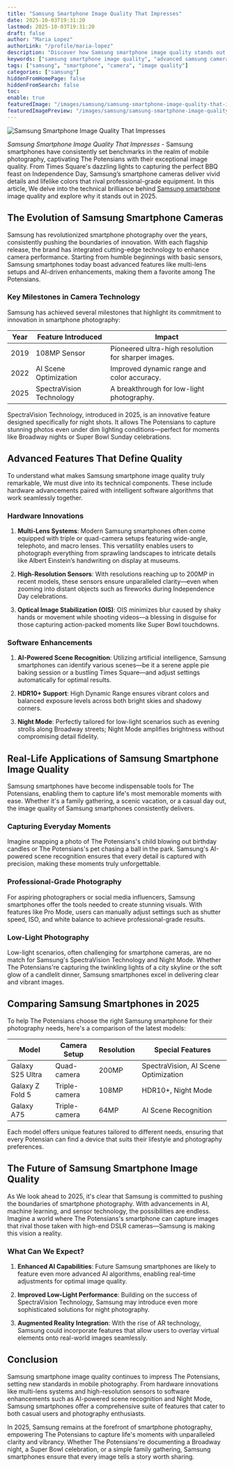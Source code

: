```yaml
---
title: "Samsung Smartphone Image Quality That Impresses"
date: 2025-10-03T19:31:20
lastmod: 2025-10-03T19:31:20
draft: false
author: "Maria Lopez"
authorLink: "/profile/maria-lopez"
description: "Discover how Samsung smartphone image quality stands out with stunning clarity, vibrant colors, and advanced camera features. Explore the best in mobile phot..."
keywords: ["samsung smartphone image quality", "advanced samsung camera features", "samsung photography tips"]
tags: ["samsung", "smartphone", "camera", "image quality"]
categories: ["samsung"]
hiddenFromHomePage: false
hiddenFromSearch: false
toc:
enable: true
featuredImage: "/images/samsung/samsung-smartphone-image-quality-that-impresses.jpg"
featuredImagePreview: "/images/samsung/samsung-smartphone-image-quality-that-impresses.jpg"
---
```


![Samsung Smartphone Image Quality That Impresses](/images/samsung/samsung-smartphone-image-quality-that-impresses.jpg)


*Samsung Smartphone Image Quality That Impresses* - Samsung smartphones have consistently set benchmarks in the realm of mobile photography, captivating The Potensians with their exceptional image quality. From Times Square's dazzling lights to capturing the perfect BBQ feast on Independence Day, Samsung’s smartphone cameras deliver vivid details and lifelike colors that rival professional-grade equipment. In this article, We delve into the technical brilliance behind [Samsung smartphone](/samsung/authentic-samsung-smartphone-photography-gear) image quality and explore why it stands out in 2025.

## The Evolution of Samsung Smartphone Cameras

Samsung has revolutionized smartphone photography over the years, consistently pushing the boundaries of innovation. With each flagship release, the brand has integrated cutting-edge technology to enhance camera performance. Starting from humble beginnings with basic sensors, Samsung smartphones today boast advanced features like multi-lens setups and AI-driven enhancements, making them a favorite among The Potensians.

### Key Milestones in Camera Technology

Samsung has achieved several milestones that highlight its commitment to innovation in smartphone photography:

<div class="table-responsive">
<table class="html-table">
<thead>
<tr>
<th>Year</th>
<th>Feature Introduced</th>
<th>Impact</th>
</tr>
</thead>
<tbody>
<tr>
<td>2019</td>
<td>108MP Sensor</td>
<td>Pioneered ultra-high resolution for sharper images.</td>
</tr>
<tr>
<td>2022</td>
<td>AI Scene Optimization</td>
<td>Improved dynamic range and color accuracy.</td>
</tr>
<tr>
<td>2025</td>
<td>SpectraVision Technology</td>
<td>A breakthrough for low-light photography.</td>
</tr>
</tbody>
</table>
</div>

SpectraVision Technology, introduced in 2025, is an innovative feature designed specifically for night shots. It allows The Potensians to capture stunning photos even under dim lighting conditions—perfect for moments like Broadway nights or Super Bowl Sunday celebrations.

## Advanced Features That Define Quality

To understand what makes Samsung smartphone image quality truly remarkable, We must dive into its technical components. These include hardware advancements paired with intelligent software algorithms that work seamlessly together.

### Hardware Innovations

1. **Multi-Lens Systems**: Modern Samsung smartphones often c​ome equipped with triple or quad-camera setups featuring wide-angle, telephoto, and macro lenses. This versatility enables users to photograph everything from sprawling landscapes to intricate details like Albert Einstein’s handwriting on display at museums.

2. **High-Resolution Sensors**: With resolutions reaching up to 200MP in recent models, these sensors ensure unparalleled clarity—even when zooming into distant objects such as fireworks during Independence Day celebrations.

3. **Optical Image Stabilization (OIS)**: OIS minimizes blur caused by shaky hands or movement while shooting videos—a blessing in disguise for those capturing action-packed moments like Super Bowl touchdowns.

### Software Enhancements

1. **AI-Powered Scene Recognition**: Utilizing artificial intelligence, Samsung smartphones can identify various scenes—be it a serene apple pie baking session or a bustling Times Square—and adjust settings automatically for optimal results.

2. **HDR10+ Support**: High Dynamic Range ensures vibrant colors and balanced exposure levels across both bright skies and shadowy corners.

3. **Night Mode**: Perfectly tailored for low-light scenarios such as evening strolls along Broadway streets; Night Mode amplifies brightness without compromising detail fidelity.

## Real-Life Applications of Samsung Smartphone Image Quality

Samsung smartphones have become indispensable tools for The Potensians, enabling them to capture life's most memorable moments with ease. Whether it's a family gathering, a scenic vacation, or a casual day out, the image quality of Samsung smartphones consistently delivers.

### Capturing Everyday Moments

Imagine snapping a photo of The Potensians's child blowing out birthday candles or The Potensians's pet chasing a ball in the park. Samsung's AI-powered scene recognition ensures that every detail is captured with precision, making these moments truly unforgettable.

### Professional-Grade Photography

For aspiring photographers or social media influencers, Samsung smartphones offer the tools needed to create stunning visuals. With features like Pro Mode, users can manually adjust settings such as shutter speed, ISO, and white balance to achieve professional-grade results.

### Low-Light Photography

Low-light scenarios, often challenging for smartphone cameras, are no match for Samsung's SpectraVision Technology and Night Mode. Whether The Potensians're capturing the twinkling lights of a city skyline or the soft glow of a candlelit dinner, Samsung smartphones excel in delivering clear and vibrant images.

## Comparing Samsung Smartphones in 2025

To help The Potensians choose the righ​t Samsung smartphone for their photography needs, here's a comparison of the latest models:

<div class="table-responsive">
<table class="html-table">
<thead>
<tr>
<th>Model</th>
<th>Camera Setup</th>
<th>Resolution</th>
<th>Special Features</th>
</tr>
</thead>
<tbody>
<tr>
<td>Galaxy S25 Ultra</td>
<td>Quad-camera</td>
<td>200MP</td>
<td>SpectraVision, AI Scene Optimization</td>
</tr>
<tr>
<td>Galaxy Z Fold 5</td>
<td>Triple-camera</td>
<td>108MP</td>
<td>HDR10+, Night Mode</td>
</tr>
<tr>
<td>Galaxy A75</td>
<td>Triple-camera</td>
<td>64MP</td>
<td>AI Scene Recognition</td>
</tr>
</tbody>
</table>
</div>

Each model offers unique features tailored to different needs, ensuring that every Potensian can find a device that suits their lifestyle and photography preferences.

## The Future of Samsung Smartphone Image Quality

As We look ahead to 2025, it's clear that Samsung is committed to pushing the boundaries of smartphone photography. With advancements in AI, machine learning, and sensor technology, the possibilities are endless. Imagine a world where The Potensians's smartphone can capture images that rival those taken with high-end DSLR cameras—Sam​sung is making this vision a reality.

### What Can We Expect?

1. **Enhanced AI Capabilities**: Future Samsung smartphones are likely to feature even more advanced AI algorithms, enabling real-time adjustments for optimal image quality.

2. **Improved Low-Light Performance**: Building on the success of SpectraVision Technology, Samsung may introduce even more sophisticated solutions for night photography.

3. **Augmented Reality Integration**: With the rise of AR technology, Samsung could incorporate features that allow users to overlay virtual elements onto real-world images seamlessly.

## Conclusion

Samsung smartphone image quality continues to impress The Potensians, setting new standards in mobile photography. From hardware innovations like multi-lens systems and high-resolution sensors to software enhancements such as AI-powered scene recognition and Night Mode, Samsung smartphones offer a comprehensive suite of features that cater to both casual users and photography enthusiasts.

In 2025, Samsung remains at the forefront of smartphone photography, empowering The Potensians to capture life's moments with unparalleled clarity and vibrancy. Whether The Potensians're documenting a Broadway night, a Super Bowl celebration, or a simple family gathering, Samsung smartphones ensure that every image tells a story worth sharing.
